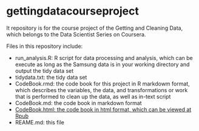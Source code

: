# gettingdatacourseproject

It repository is for the course project of the Getting and Cleaning Data, which belongs to the Data Scientist Series on Coursera.

Files in this repository include:

* run_analysis.R: R script for data processing and analysis, which can be execute as long as the Samsung data is in your working directory and output the tidy data set
* tidydata.txt: the tidy data set
* CodeBook.rmd: the code book for this project in R markdowm format, which describes the variables, the data, and transformations or work that is performed to clean up the data, as well as in-text script
* CodeBook.md: the code book in markdown format
* [CodeBook.html: the code book in html format, which can be viewed at Rpub](http://rpubs.com/sunbaoshi/DSGCCR)
* REAME.md: this file